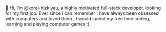 👋 Hi, I’m @koral-hizkiyau, a highly motivated full-stack developer, looking for my first job.
Ever since I can remember I have always been obsessed with computers and loved them , I would spend my free time coding, learning and playing computer games :)


